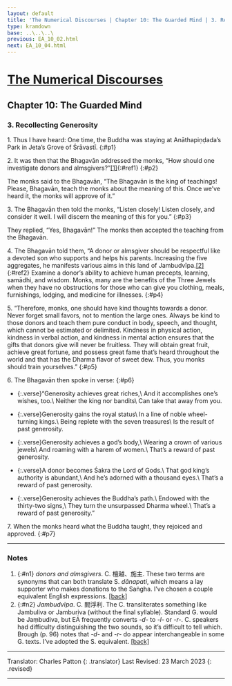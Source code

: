 ```yaml
---
layout: default
title: 'The Numerical Discourses | Chapter 10: The Guarded Mind | 3. Recollecting Generosity'
type: kramdown
base: ..\..\..\
previous: EA_10_02.html
next: EA_10_04.html
---
```


# [The Numerical Discourses](../index.html)
## Chapter 10: The Guarded Mind
### 3. Recollecting Generosity

1\. Thus I have heard: One time, the Buddha was staying at Anāthapiṇḍada’s Park in Jeta’s Grove of Śrāvastī.
{:#p1}

2\. It was then that the Bhagavān addressed the monks, “How should one investigate donors and almsgivers?”[\[1\]](#n1){:#ref1}
{:#p2}

The monks said to the Bhagavān, “The Bhagavān is the king of teachings! Please, Bhagavān, teach the monks about the meaning of this. Once we’ve heard it, the monks will approve of it.”


3\. The Bhagavān then told the monks, “Listen closely! Listen closely, and consider it well. I will discern the meaning of this for you.”
{:#p3}

They replied, “Yes, Bhagavān!” The monks then accepted the teaching from the Bhagavān.


4\. The Bhagavān told them, “A donor or almsgiver should be respectful like a devoted son who supports and helps his parents. Increasing the five aggregates, he manifests various aims in this land of Jambudvīpa.[\[2\]](#n2){:#ref2} Examine a donor’s ability to achieve human precepts, learning, samādhi, and wisdom. Monks, many are the benefits of the Three Jewels when they have no obstructions for those who can give you clothing, meals, furnishings, lodging, and medicine for illnesses.
{:#p4}

5\. “Therefore, monks, one should have kind thoughts towards a donor. Never forget small favors, not to mention the large ones. Always be kind to those donors and teach them pure conduct in body, speech, and thought, which cannot be estimated or delimited. Kindness in physical action, kindness in verbal action, and kindness in mental action ensures that the gifts that donors give will never be fruitless. They will obtain great fruit, achieve great fortune, and possess great fame that’s heard throughout the world and that has the Dharma flavor of sweet dew. Thus, you monks should train yourselves.”
{:#p5}

6\. The Bhagavān then spoke in verse:
{:#p6}

* {:.verse}“Generosity achieves great riches,\\
And it accomplishes one’s wishes, too.\\
Neither the king nor bandits\\
Can take that away from you.

* {:.verse}Generosity gains the royal status\\
In a line of noble wheel-turning kings.\\
Being replete with the seven treasures\\
Is the result of past generosity.

* {:.verse}Generosity achieves a god’s body,\\
Wearing a crown of various jewels\\
And roaming with a harem of women.\\
That’s a reward of past generosity.

* {:.verse}A donor becomes Śakra the Lord of Gods.\\
That god king’s authority is abundant,\\
And he’s adorned with a thousand eyes.\\
That’s a reward of past generosity.

* {:.verse}Generosity achieves the Buddha’s path.\\
Endowed with the thirty-two signs,\\
They turn the unsurpassed Dharma wheel.\\
That’s a reward of past generosity.”

7\. When the monks heard what the Buddha taught, they rejoiced and approved. 
{:#p7}

---

### Notes

1. {:#n1} *donors and almsgivers*. C. 檀越、施主. These two terms are synonyms that can both translate S. *dānapati*, which means a lay supporter who makes donations to the Saṅgha. I’ve chosen a couple equivalent English expressions. [\[back\]](#ref1)
2. {:#n2} *Jambudvīpa*. C. 閻浮利. The C. transliterates something like Jambuliva or Jamburiva (without the final syllable). Standard G. would be Jaṃbudiva, but EĀ frequently converts *-d-* to *-l-* or *-r-*. C. speakers had difficulty distinguishing the two sounds, so it’s difficult to tell which. Brough (p. 96) notes that *-d-* and *-r-* do appear interchangeable in some G. texts. I’ve adopted the S. equivalent. [\[back\]](#ref2)

---

Translator: Charles Patton
{: .translator}
Last Revised: 23 March 2023
{: .revised}

---